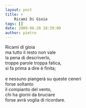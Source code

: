 ```yaml
---
layout: post
title: >
    Ricami Di Gioia
tags: []
date: 2009-06-28 18:59:00
author: pietro
---
```

Ricami di gioia<br/>ma tutto il resto non vale<br/>la pena di descriverlo,<br/>troppe parole troppa fatica,<br/>si fa prima a dire è finita;<br/><br/>e nessuno piangerà su queste ceneri<br/>forse soltanto<br/>il compianto del vento,<br/>chi ha giorni da bruciare<br/>forse avrà voglia di ricordare.
